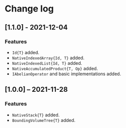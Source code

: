 # Change log

## [1.1.0] - 2021-12-04

### Features

- `Id{T}` added.
- `NativeIndexedArray{Id, T}` added.
- `NativeIndexedList{Id, T}` added.
- `NativeAccumulatedProduct{T, Op}` added.
- `IAbelianOperator` and basic implementations added.

## [1.0.0] ⁠– 2021-11-28

### Features

- `NativeStack{T}` added.
- `BoundingVolumeTree{T}` added.
